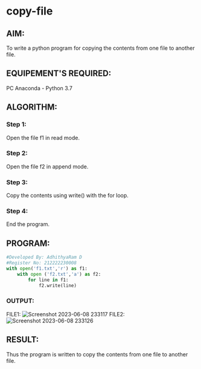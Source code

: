# copy-file
## AIM:
To write a python program for copying the contents from one file to another file.
## EQUIPEMENT'S REQUIRED: 
PC
Anaconda - Python 3.7
## ALGORITHM: 
### Step 1:
Open the file f1 in read mode.
### Step 2: 
Open the file f2 in append mode.
### Step 3: 
Copy the contents using write() with the for loop.
### Step 4:  
End the program.
## PROGRAM:
```python
#Developed By: AdhithyaRam D
#Register No: 212222230008
with open('f1.txt','r') as f1:
    with open ('f2.txt','a') as f2:
        for line in f1:
            f2.write(line)
```           
### OUTPUT:
FILE1:
![Screenshot 2023-06-08 233117](https://github.com/Adhithyaram29D/copy-file/assets/119393540/384d0adf-6391-4970-93e7-46376552c4b1)
FILE2:
![Screenshot 2023-06-08 233126](https://github.com/Adhithyaram29D/copy-file/assets/119393540/8dc3e7cb-7507-417e-a062-da0a270ef2e2)

## RESULT:
Thus the program is written to copy the contents from one file to another file.
